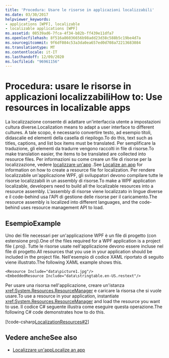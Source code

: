 ```yaml
---
title: 'Procedura: Usare le risorse in applicazioni localizzabili'
ms.date: 03/30/2017
helpviewer_keywords:
- applications [WPF], localizable
- localizable applications [WPF]
ms.assetid: 08539ad6-7fca-4f34-b82b-ff439e11dfa7
ms.openlocfilehash: 8f516a86036656b98add23d38c588b5c19be4d7a
ms.sourcegitcommit: 9f6df084c53a3da0ea657ed0d708a72213683084
ms.translationtype: MT
ms.contentlocale: it-IT
ms.lasthandoff: 12/09/2020
ms.locfileid: "96961156"
---
```

# <a name="how-to-use-resources-in-localizable-apps"></a><span data-ttu-id="71469-102">Procedura: usare le risorse in applicazioni localizzabili</span><span class="sxs-lookup"><span data-stu-id="71469-102">How to: Use resources in localizable apps</span></span>

<span data-ttu-id="71469-103">La localizzazione consente di adattare un'interfaccia utente a impostazioni cultura diverse.</span><span class="sxs-lookup"><span data-stu-id="71469-103">Localization means to adapt a user interface to different cultures.</span></span> <span data-ttu-id="71469-104">A tale scopo, è necessario convertire testo, ad esempio titoli, didascalie ed elementi della casella di riepilogo.</span><span class="sxs-lookup"><span data-stu-id="71469-104">To do this, text such as titles, captions, and list box items must be translated.</span></span> <span data-ttu-id="71469-105">Per semplificare la traduzione, gli elementi da tradurre vengono raccolti in file di risorse.</span><span class="sxs-lookup"><span data-stu-id="71469-105">To make translation easier, the items to be translated are collected into resource files.</span></span> <span data-ttu-id="71469-106">Per informazioni su come creare un file di risorse per la localizzazione, vedere [localizzare un'app](how-to-localize-an-application.md) .</span><span class="sxs-lookup"><span data-stu-id="71469-106">See [Localize an app](how-to-localize-an-application.md) for information on how to create a resource file for localization.</span></span> <span data-ttu-id="71469-107">Per rendere localizzabile un'applicazione WPF, gli sviluppatori devono compilare tutte le risorse localizzabili in un assembly di risorse.</span><span class="sxs-lookup"><span data-stu-id="71469-107">To make a WPF application localizable, developers need to build all the localizable resources into a resource assembly.</span></span> <span data-ttu-id="71469-108">L'assembly di risorse viene localizzato in lingue diverse e il code-behind usa l'API di gestione delle risorse per il caricamento.</span><span class="sxs-lookup"><span data-stu-id="71469-108">The resource assembly is localized into different languages, and the code-behind uses resource management API to load.</span></span>

## <a name="example"></a><span data-ttu-id="71469-109">Esempio</span><span class="sxs-lookup"><span data-stu-id="71469-109">Example</span></span>

<span data-ttu-id="71469-110">Uno dei file necessari per un'applicazione WPF è un file di progetto (con estensione proj).</span><span class="sxs-lookup"><span data-stu-id="71469-110">One of the files required for a WPF application is a project file (.proj).</span></span> <span data-ttu-id="71469-111">Tutte le risorse usate nell'applicazione devono essere incluse nel file di progetto.</span><span class="sxs-lookup"><span data-stu-id="71469-111">All resources that you use in your application should be included in the project file.</span></span> <span data-ttu-id="71469-112">Nell'esempio di codice XAML riportato di seguito viene illustrato.</span><span class="sxs-lookup"><span data-stu-id="71469-112">The following XAML example shows this.</span></span>

```xaml
<Resource Include="data\picture1.jpg"/>  
<EmbeddedResource Include="data\stringtable.en-US.restext"/>
```

<span data-ttu-id="71469-113">Per usare una risorsa nell'applicazione, creare un'istanza <xref:System.Resources.ResourceManager> e caricare la risorsa che si vuole usare.</span><span class="sxs-lookup"><span data-stu-id="71469-113">To use a resource in your application, instantiate <xref:System.Resources.ResourceManager> and load the resource you want to use.</span></span> <span data-ttu-id="71469-114">Il codice C# seguente illustra come eseguire questa operazione.</span><span class="sxs-lookup"><span data-stu-id="71469-114">The following C# code demonstrates how to do this.</span></span>

[!code-csharp[LocalizationResources#2](~/samples/snippets/csharp/VS_Snippets_Wpf/LocalizationResources/CSharp/page1.xaml.cs#2)]

## <a name="see-also"></a><span data-ttu-id="71469-115">Vedere anche</span><span class="sxs-lookup"><span data-stu-id="71469-115">See also</span></span>

- [<span data-ttu-id="71469-116">Localizzare un'app</span><span class="sxs-lookup"><span data-stu-id="71469-116">Localize an app</span></span>](how-to-localize-an-application.md)
